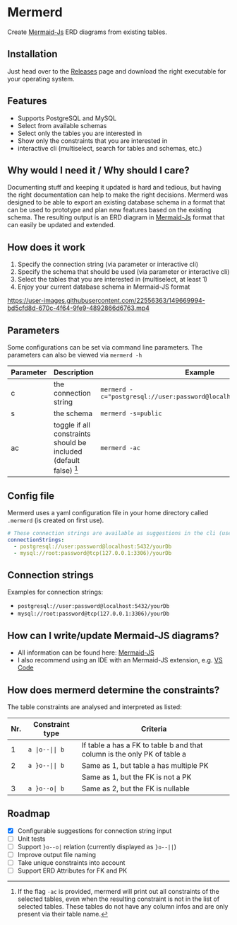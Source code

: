 # Mermerd

Create [Mermaid-Js](https://mermaid-js.github.io/mermaid/#/entityRelationshipDiagram) ERD diagrams from existing tables.

## Installation

Just head over to the [Releases](https://github.com/KarnerTh/mermerd/releases) page and download the right executable
for your operating system.

## Features

* Supports PostgreSQL and MySQL
* Select from available schemas
* Select only the tables you are interested in
* Show only the constraints that you are interested in
* interactive cli (multiselect, search for tables and schemas, etc.)

## Why would I need it / Why should I care?

Documenting stuff and keeping it updated is hard and tedious, but having the right documentation can help to make the
right decisions. Mermerd was designed to be able to export an existing database schema in a format that can be used to
prototype and plan new features based on the existing schema. The resulting output is an ERD diagram
in [Mermaid-Js](https://mermaid-js.github.io/mermaid/#/entityRelationshipDiagram) format that can easily be updated and
extended.

## How does it work

1. Specify the connection string (via parameter or interactive cli)
2. Specify the schema that should be used (via parameter or interactive cli)
3. Select the tables that you are interested in (multiselect, at least 1)
4. Enjoy your current database schema in Mermaid-JS format

https://user-images.githubusercontent.com/22556363/149669994-bd5cfd8d-670c-4f64-9fe9-4892866d6763.mp4

## Parameters

Some configurations can be set via command line parameters. The parameters can also be viewed via `mermerd -h`

| Parameter | Description                                                       | Example                                                            |
|-----------|-------------------------------------------------------------------|--------------------------------------------------------------------|
| c         | the connection string                                             | `mermerd -c="postgresql://user:password@localhost:5432/dvdrental"` |
| s         | the schema                                                        | `mermerd -s=public`                                                |
| ac        | toggle if all constraints should be included (default false) [^1] | `mermerd -ac`                                                      |

[^1]: If the flag `-ac` is provided, mermerd will print out all constraints of the selected tables, even when the
resulting constraint is not in the list of selected tables. These tables do not have any column infos and are only
present via their table name.

## Config file

Mermerd uses a yaml configuration file in your home directory called `.mermerd` (is created on first use).

```yaml
# These connection strings are available as suggestions in the cli (use tab to access)
connectionStrings:
  - postgresql://user:password@localhost:5432/yourDb
  - mysql://root:password@tcp(127.0.0.1:3306)/yourDb
```

## Connection strings

Examples for connection strings:

* `postgresql://user:password@localhost:5432/yourDb`
* `mysql://root:password@tcp(127.0.0.1:3306)/yourDb`

## How can I write/update Mermaid-JS diagrams?

* All information can be found here: [Mermaid-JS](https://mermaid-js.github.io/mermaid/#/entityRelationshipDiagram)
* I also recommend using an IDE with an Mermaid-JS extension,
  e.g. [VS Code](https://marketplace.visualstudio.com/items?itemName=tomoyukim.vscode-mermaid-editor)

## How does mermerd determine the constraints?

The table constraints are analysed and interpreted as listed:

| Nr. | Constraint type                        | Criteria                                                                 |
|-----|----------------------------------------|--------------------------------------------------------------------------|
| 1   | <code>a &#124;o--&#124;&#124; b</code> | If table a has a FK to table b and that column is the only PK of table a |
| 2   | <code>a }o--&#124;&#124; b</code>      | Same as 1, but table a has multiple PK                                   |
|     |                                        | Same as 1, but the FK is not a PK                                        |
| 3   | <code>a }o--o&#124; b</code>           | Same as 2, but the FK is nullable                                        |

## Roadmap

* [x] Configurable suggestions for connection string input
* [ ] Unit tests
* [ ] Support `}o--o|` relation (currently displayed as `}o--||`)
* [ ] Improve output file naming
* [ ] Take unique constraints into account
* [ ] Support ERD Attributes for FK and PK
